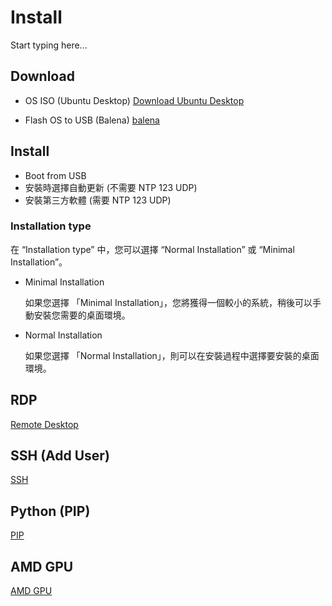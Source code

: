 # Install

Start typing here...

## Download

- OS ISO (Ubuntu Desktop)
[Download Ubuntu Desktop](https://ubuntu.com/download/desktop)

- Flash OS to USB (Balena)
[balena](https://etcher.balena.io/)

## Install

- Boot from USB
- 安裝時選擇自動更新 (不需要 NTP 123 UDP)
- 安裝第三方軟體 (需要 NTP 123 UDP)

### Installation type
在 “Installation type” 中，您可以選擇 “Normal Installation” 或 “Minimal Installation”。 

- Minimal Installation

    如果您選擇 「Minimal Installation」，您將獲得一個較小的系統，稍後可以手動安裝您需要的桌面環境。 

- Normal Installation

    如果您選擇 「Normal Installation」，則可以在安裝過程中選擇要安裝的桌面環境。

## RDP
[Remote Desktop](Remote-Desktop.md)

## SSH (Add User)
[SSH](SSH.md)

## Python (PIP)
[PIP](pip.md)

## AMD GPU
[AMD GPU](Ubuntu-AMD-GPU.md)